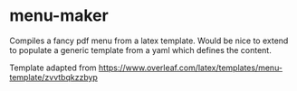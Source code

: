 # menu-maker
Compiles a fancy pdf menu from a latex template.
Would be nice to extend to populate a generic template from a yaml which defines the content.


Template adapted from https://www.overleaf.com/latex/templates/menu-template/zvvtbqkzzbyp
